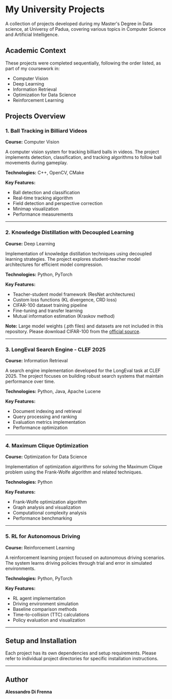 # My University Projects

A collection of projects developed during my Master's Degree in Data science, at Universy of Padua, covering various topics in Computer Science and Artificial Intelligence.

## Academic Context

These projects were completed sequentially, following the order listed, as part of my coursework in:
- Computer Vision
- Deep Learning
- Information Retrieval
- Optimization for Data Science
- Reinforcement Learning

## Projects Overview

### 1. Ball Tracking in Billiard Videos
**Course:** Computer Vision

A computer vision system for tracking billiard balls in videos. The project implements detection, classification, and tracking algorithms to follow ball movements during gameplay.

**Technologies:** C++, OpenCV, CMake

**Key Features:**
- Ball detection and classification
- Real-time tracking algorithm
- Field detection and perspective correction
- Minimap visualization
- Performance measurements

---

### 2. Knowledge Distillation with Decoupled Learning
**Course:** Deep Learning

Implementation of knowledge distillation techniques using decoupled learning strategies. The project explores student-teacher model architectures for efficient model compression.

**Technologies:** Python, PyTorch

**Key Features:**
- Teacher-student model framework (ResNet architectures)
- Custom loss functions (KL divergence, CRD loss)
- CIFAR-100 dataset training pipeline
- Fine-tuning and transfer learning
- Mutual information estimation (Kraskov method)

**Note:** Large model weights (.pth files) and datasets are not included in this repository. Please download CIFAR-100 from the [official source](https://www.cs.toronto.edu/~kriz/cifar.html).

---

### 3. LongEval Search Engine - CLEF 2025
**Course:** Information Retrieval

A search engine implementation developed for the LongEval task at CLEF 2025. The project focuses on building robust search systems that maintain performance over time.

**Technologies:** Python, Java, Apache Lucene

**Key Features:**
- Document indexing and retrieval
- Query processing and ranking
- Evaluation metrics implementation
- Performance optimization

---

### 4. Maximum Clique Optimization
**Course:** Optimization for Data Science

Implementation of optimization algorithms for solving the Maximum Clique problem using the Frank-Wolfe algorithm and related techniques.

**Technologies:** Python

**Key Features:**
- Frank-Wolfe optimization algorithm
- Graph analysis and visualization
- Computational complexity analysis
- Performance benchmarking

---

### 5. RL for Autonomous Driving
**Course:** Reinforcement Learning

A reinforcement learning project focused on autonomous driving scenarios. The system learns driving policies through trial and error in simulated environments.

**Technologies:** Python, PyTorch

**Key Features:**
- RL agent implementation
- Driving environment simulation
- Baseline comparison methods
- Time-to-collision (TTC) calculations
- Policy evaluation and visualization

---

## Setup and Installation

Each project has its own dependencies and setup requirements. Please refer to individual project directories for specific installation instructions.

---

## Author

**Alessandro Di Frenna** 
